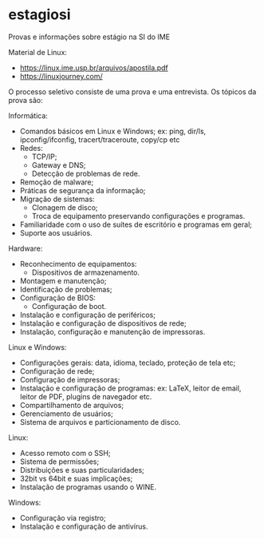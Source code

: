 # estagiosi
Provas e informações sobre estágio na SI do IME

Material de Linux:
  - https://linux.ime.usp.br/arquivos/apostila.pdf
  - https://linuxjourney.com/

O processo seletivo consiste de uma prova e uma entrevista. Os tópicos da prova são:

Informática:
  - Comandos básicos em Linux e Windows;
    ex: ping, dir/ls, ipconfig/ifconfig, tracert/traceroute, copy/cp etc
  - Redes:
    - TCP/IP;
    - Gateway e DNS;
    - Detecção de problemas de rede.
  - Remoção de malware;
  - Práticas de segurança da informação;
  - Migração de sistemas:
    - Clonagem de disco;
    - Troca de equipamento preservando configurações e programas.
  - Familiaridade com o uso de suítes de escritório e programas em geral;
  - Suporte aos usuários.

Hardware:
  - Reconhecimento de equipamentos:
    - Dispositivos de armazenamento.
  - Montagem e manutenção;
  - Identificação de problemas;
  - Configuração de BIOS:
    - Configuração de boot.
  - Instalação e configuração de periféricos;
  - Instalação e configuração de dispositivos de rede;
  - Instalação, configuração e manutenção de impressoras.

Linux e Windows:
  - Configurações gerais: data, idioma, teclado, proteção de tela etc;
  - Configuração de rede;
  - Configuração de impressoras;
  - Instalação e configuração de programas:
    ex: LaTeX, leitor de email, leitor de PDF, plugins de navegador etc.
  - Compartilhamento de arquivos;
  - Gerenciamento de usuários;
  - Sistema de arquivos e particionamento de disco.

Linux:
  - Acesso remoto com o SSH;
  - Sistema de permissões;
  - Distribuições e suas particularidades;
  - 32bit vs 64bit e suas implicações;
  - Instalação de programas usando o WINE.

Windows:
  - Configuração via registro;
  - Instalação e configuração de antivírus.

